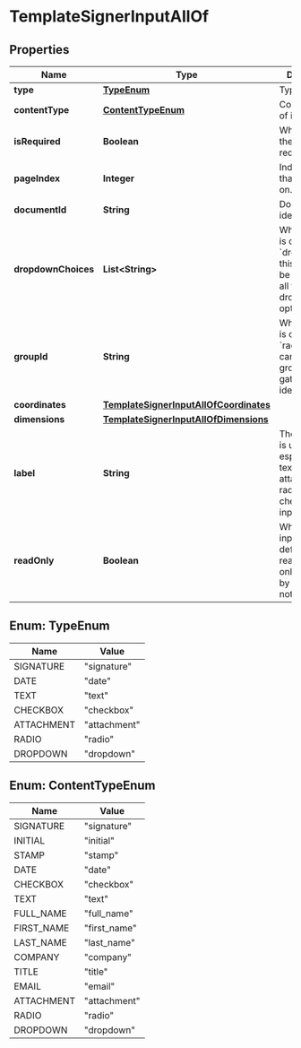 

# TemplateSignerInputAllOf


## Properties

| Name | Type | Description | Notes |
|------------ | ------------- | ------------- | -------------|
|**type** | [**TypeEnum**](#TypeEnum) | Type of input |  [optional] |
|**contentType** | [**ContentTypeEnum**](#ContentTypeEnum) | Content type of input |  [optional] |
|**isRequired** | **Boolean** | Whether or not the input is required. |  [optional] |
|**pageIndex** | **Integer** | Index of page that the input is on. |  [optional] |
|**documentId** | **String** | Document identifier. |  [optional] |
|**dropdownChoices** | **List&lt;String&gt;** | When the input is of the type &#x60;dropdown&#x60; this values will be filled with all the dropdown options. |  [optional] |
|**groupId** | **String** | When the input is of type &#x60;radio&#x60; they can be grouped to gather with this identifier. |  [optional] |
|**coordinates** | [**TemplateSignerInputAllOfCoordinates**](TemplateSignerInputAllOfCoordinates.md) |  |  [optional] |
|**dimensions** | [**TemplateSignerInputAllOfDimensions**](TemplateSignerInputAllOfDimensions.md) |  |  [optional] |
|**label** | **String** | The label field is used especially for text, attachment, radio, and checkbox type inputs. |  [optional] |
|**readOnly** | **Boolean** | Whether this input was defined as read-only(immutable by signers) or not |  [optional] |



## Enum: TypeEnum

| Name | Value |
|---- | -----|
| SIGNATURE | &quot;signature&quot; |
| DATE | &quot;date&quot; |
| TEXT | &quot;text&quot; |
| CHECKBOX | &quot;checkbox&quot; |
| ATTACHMENT | &quot;attachment&quot; |
| RADIO | &quot;radio&quot; |
| DROPDOWN | &quot;dropdown&quot; |



## Enum: ContentTypeEnum

| Name | Value |
|---- | -----|
| SIGNATURE | &quot;signature&quot; |
| INITIAL | &quot;initial&quot; |
| STAMP | &quot;stamp&quot; |
| DATE | &quot;date&quot; |
| CHECKBOX | &quot;checkbox&quot; |
| TEXT | &quot;text&quot; |
| FULL_NAME | &quot;full_name&quot; |
| FIRST_NAME | &quot;first_name&quot; |
| LAST_NAME | &quot;last_name&quot; |
| COMPANY | &quot;company&quot; |
| TITLE | &quot;title&quot; |
| EMAIL | &quot;email&quot; |
| ATTACHMENT | &quot;attachment&quot; |
| RADIO | &quot;radio&quot; |
| DROPDOWN | &quot;dropdown&quot; |



